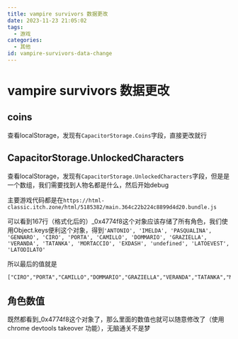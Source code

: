 ```yaml
---
title: vampire survivors 数据更改
date: 2023-11-23 21:05:02
tags:
  - 游戏
categories:
  - 其他
id: vampire-survivors-data-change
---
```


# vampire survivors 数据更改

## coins

查看localStorage，发现有`CapacitorStorage.Coins`字段，直接更改就行

## CapacitorStorage.UnlockedCharacters

查看localStorage，发现有`CapacitorStorage.UnlockedCharacters`字段，但是是一个数组，我们需要找到人物名都是什么，然后开始debug

主要游戏代码都是在`https://html-classic.itch.zone/html/5185382/main.364c22b224c8899d4d20.bundle.js`

可以看到167行（格式化后的）_0x4774f8这个对象应该存储了所有角色，我们使用Object.keys便利这个对象，得到`'ANTONIO', 'IMELDA', 'PASQUALINA', 'GENNARO',
'CIRO', 'PORTA', 'CAMILLO', 'DOMMARIO', 'GRAZIELLA', 'VERANDA', 'TATANKA', 'MORTACCIO', 'EXDASH', 'undefined', 'LATOEVEST', 'LATODILATO'`

所以最后的值就是

```txt
["CIRO","PORTA","CAMILLO","DOMMARIO","GRAZIELLA","VERANDA","TATANKA","MORTACCIO","EXDASH","undefined","LATOEVEST","LATODILATO"]
```

## 角色数值

既然都看到_0x4774f8这个对象了，那么里面的数值也就可以随意修改了（使用chrome devtools takeover 功能），无脑通关不是梦
